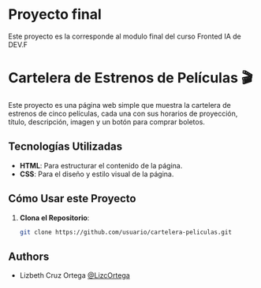# Proyecto final

Este proyecto es la corresponde al modulo final del curso Fronted IA de DEV.F

# Cartelera de Estrenos de Películas 🎬

Este proyecto es una página web simple que muestra la cartelera de estrenos de cinco películas, cada una con sus horarios de proyección, título, descripción, imagen y un botón para comprar boletos.

## Tecnologías Utilizadas

- **HTML**: Para estructurar el contenido de la página.
- **CSS**: Para el diseño y estilo visual de la página.

## Cómo Usar este Proyecto

1. **Clona el Repositorio**:
   ```bash
   git clone https://github.com/usuario/cartelera-peliculas.git
   ```

## Authors

- Lizbeth Cruz Ortega [@LizcOrtega](https://www.github.com/LizcOrtega)
